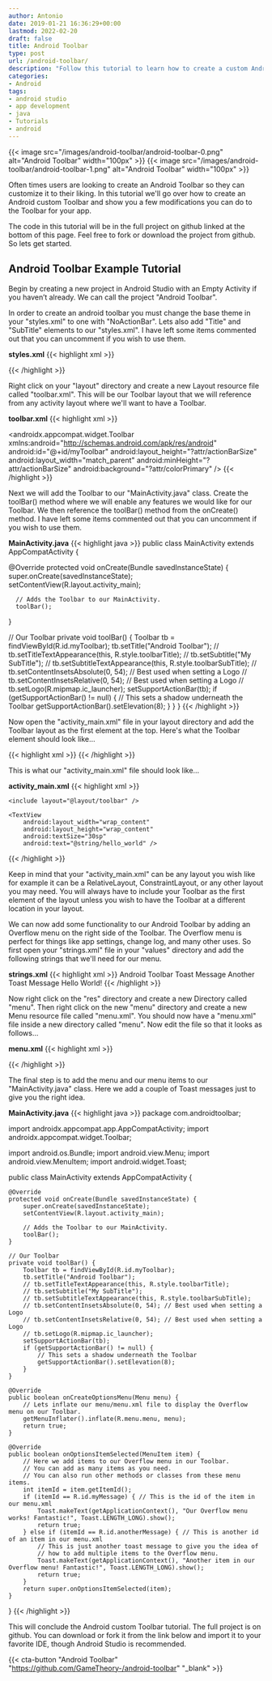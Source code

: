 ```yaml
---
author: Antonio
date: 2019-01-21 16:36:29+00:00
lastmod: 2022-02-20
draft: false
title: Android Toolbar
type: post
url: /android-toolbar/
description: "Follow this tutorial to learn how to create a custom Android toolbar for your Android app. Creating your own toolbar allows for more flexibility. You will be able to change the layout, add custom titles, menus, and much more."
categories:
- Android
tags:
- android studio
- app development
- java
- Tutorials
- android
---
```


{{< image src="/images/android-toolbar/android-toolbar-0.png" alt="Android Toolbar" width="100px" >}}
{{< image src="/images/android-toolbar/android-toolbar-1.png" alt="Android Toolbar" width="100px" >}}

Often times users are looking to create an Android Toolbar so they can customize it to their liking. In this tutorial we'll go over how to create an Android custom Toolbar and show you a few modifications you can do to the Toolbar for your app.

<!--more-->

The code in this tutorial will be in the full project on github linked at the bottom of this page. Feel free to fork or download the project from github. So lets get started.

## Android Toolbar Example Tutorial

Begin by creating a new project in Android Studio with an Empty Activity if you haven’t already. We can call the project "Android Toolbar".

<!--adsense-->

In order to create an android toolbar you must change the base theme in your "styles.xml" to one with "NoActionBar". Lets also add "Title" and "SubTitle" elements to our "styles.xml". I have left some items commented out that you can uncomment if you wish to use them.

**styles.xml**
{{< highlight xml >}}
<resources>
  <!-- Base application theme. -->
  <style name="AppTheme" parent="Theme.AppCompat.NoActionBar">
    <item name="colorPrimary">@color/colorPrimary</item>
    <item name="colorPrimaryDark">@color/colorPrimaryDark</item>
    <item name="colorAccent">@color/colorAccent</item>
  </style>

  <style name="toolbarTitle">
    <item name="android:textColor">#FFFFFF</item>
    <!--<item name="android:textSize">18sp</item>-->
    <!--<item name="android:textStyle">bold</item>-->
  </style>

  <style name="toolbarSubTitle">
      <item name="android:textColor">#FFFFFF</item>
      <!--<item name="android:textSize">14sp</item>-->
      <!--<item name="android:textStyle">bold</item>-->
  </style>
</resources>
{{< /highlight >}}

Right click on your "layout" directory and create a new Layout resource file called "toolbar.xml". This will be our Toolbar layout that we will reference from any activity layout where we'll want to have a Toolbar.

**toolbar.xml**
{{< highlight xml >}}
<?xml version="1.0" encoding="utf-8"?>
<androidx.appcompat.widget.Toolbar
    xmlns:android="http://schemas.android.com/apk/res/android"
    android:id="@+id/myToolbar"
    android:layout_height="?attr/actionBarSize"
    android:layout_width="match_parent"
    android:minHeight="?attr/actionBarSize"
    android:background="?attr/colorPrimary" />
{{< /highlight >}}

Next we will add the Toolbar to our "MainActivity.java" class. Create the toolBar() method where we will enable any features we would like for our Toolbar. We then reference the toolBar() method from the onCreate() method. I have left some items commented out that you can uncomment if you wish to use them.

**MainActivity.java**
{{< highlight java >}}
public class MainActivity extends AppCompatActivity {

  @Override
  protected void onCreate(Bundle savedInstanceState) {
      super.onCreate(savedInstanceState);
      setContentView(R.layout.activity_main);

      // Adds the Toolbar to our MainActivity.
      toolBar();
  }

  // Our Toolbar
  private void toolBar() {
      Toolbar tb = findViewById(R.id.myToolbar);
      tb.setTitle("Android Toolbar");
      // tb.setTitleTextAppearance(this, R.style.toolbarTitle);
      // tb.setSubtitle("My SubTitle");
      // tb.setSubtitleTextAppearance(this, R.style.toolbarSubTitle);
      // tb.setContentInsetsAbsolute(0, 54); // Best used when setting a Logo
      // tb.setContentInsetsRelative(0, 54); // Best used when setting a Logo
      // tb.setLogo(R.mipmap.ic_launcher);
      setSupportActionBar(tb);
      if (getSupportActionBar() != null) {
          // This sets a shadow underneath the Toolbar
          getSupportActionBar().setElevation(8);
      }
  }
}
{{< /highlight >}}

Now open the "activity_main.xml" file in your layout directory and add the Toolbar layout as the first element at the top. Here's what the Toolbar element should look like…

{{< highlight xml >}}
<include layout="@layout/toolbar" />
{{< /highlight >}}

This is what our "activity_main.xml" file should look like…

**activity_main.xml**
{{< highlight xml >}}
<?xml version="1.0" encoding="utf-8"?>
<LinearLayout xmlns:android="http://schemas.android.com/apk/res/android"
    xmlns:tools="http://schemas.android.com/tools"
    android:orientation="vertical"
    android:layout_width="match_parent"
    android:layout_height="match_parent"
    tools:context=".MainActivity">

    <include layout="@layout/toolbar" />

    <TextView
        android:layout_width="wrap_content"
        android:layout_height="wrap_content"
        android:textSize="30sp"
        android:text="@string/hello_world" />
</LinearLayout>
{{< /highlight >}}

Keep in mind that your "activity_main.xml" can be any layout you wish like for example it can be a RelativeLayout, ConstraintLayout, or any other layout you may need. You will always have to include your Toolbar as the first element of the layout unless you wish to have the Toolbar at a different location in your layout.

<!--adsense-->

We can now add some functionality to our Android Toolbar by adding an Overflow menu on the right side of the Toolbar. The Overflow menu is perfect for things like app settings, change log, and many other uses. So first open your "strings.xml" file in your "values" directory and add the following strings that we'll need for our menu.

**strings.xml**
{{< highlight xml >}}
<resources>
  <string name="app_name">Android Toolbar</string>
  <string name="toast_message">Toast Message</string>
  <string name="another_toast_message">Another Toast Message</string>
  <string name="hello_world">Hello World!</string>
</resources>
{{< /highlight >}}

Now right click on the "res" directory and create a new Directory called "menu". Then right click on the new "menu" directory and create a new Menu resource file called "menu.xml". You should now have a "menu.xml" file inside a new directory called "menu". Now edit the file so that it looks as follows…

**menu.xml**
{{< highlight xml >}}
<?xml version="1.0" encoding="utf-8"?>
<menu xmlns:android="http://schemas.android.com/apk/res/android"
  xmlns:app="http://schemas.android.com/apk/res-auto">

  <item
    android:id="@+id/myMessage"
    android:title="@string/toast_message"
    app:showAsAction="never" />

  <item
    android:id="@+id/anotherMessage"
    android:title="@string/another_toast_message"
    app:showAsAction="never" />
</menu>
{{< /highlight >}}

The final step is to add the menu and our menu items to our "MainActivity.java" class. Here we add a couple of Toast messages just to give you the right idea.

**MainActivity.java**
{{< highlight java >}}
package com.androidtoolbar;

import androidx.appcompat.app.AppCompatActivity;
import androidx.appcompat.widget.Toolbar;

import android.os.Bundle;
import android.view.Menu;
import android.view.MenuItem;
import android.widget.Toast;

public class MainActivity extends AppCompatActivity {

    @Override
    protected void onCreate(Bundle savedInstanceState) {
        super.onCreate(savedInstanceState);
        setContentView(R.layout.activity_main);

        // Adds the Toolbar to our MainActivity.
        toolBar();
    }

    // Our Toolbar
    private void toolBar() {
        Toolbar tb = findViewById(R.id.myToolbar);
        tb.setTitle("Android Toolbar");
        // tb.setTitleTextAppearance(this, R.style.toolbarTitle);
        // tb.setSubtitle("My SubTitle");
        // tb.setSubtitleTextAppearance(this, R.style.toolbarSubTitle);
        // tb.setContentInsetsAbsolute(0, 54); // Best used when setting a Logo
        // tb.setContentInsetsRelative(0, 54); // Best used when setting a Logo
        // tb.setLogo(R.mipmap.ic_launcher);
        setSupportActionBar(tb);
        if (getSupportActionBar() != null) {
            // This sets a shadow underneath the Toolbar
            getSupportActionBar().setElevation(8);
        }
    }

    @Override
    public boolean onCreateOptionsMenu(Menu menu) {
        // Lets inflate our menu/menu.xml file to display the Overflow menu on our Toolbar.
        getMenuInflater().inflate(R.menu.menu, menu);
        return true;
    }

    @Override
    public boolean onOptionsItemSelected(MenuItem item) {
        // Here we add items to our Overflow menu in our Toolbar.
        // You can add as many items as you need.
        // You can also run other methods or classes from these menu items.
        int itemId = item.getItemId();
        if (itemId == R.id.myMessage) { // This is the id of the item in our menu.xml
            Toast.makeText(getApplicationContext(), "Our Overflow menu works! Fantastic!", Toast.LENGTH_LONG).show();
            return true;
        } else if (itemId == R.id.anotherMessage) { // This is another id of an item in our menu.xml
            // This is just another toast message to give you the idea of
            // how to add multiple items to the Overflow menu.
            Toast.makeText(getApplicationContext(), "Another item in our Overflow menu! Fantastic!", Toast.LENGTH_LONG).show();
            return true;
        }
        return super.onOptionsItemSelected(item);
    }

}
{{< /highlight >}}

This will conclude the Android custom Toolbar tutorial. The full project is on github. You can download or fork it from the link below and import it to your favorite IDE, though Android Studio is recommended.

{{< cta-button "Android Toolbar" "https://github.com/GameTheory-/android-toolbar" "_blank" >}}
